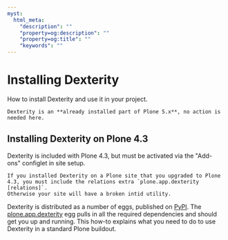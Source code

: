 ```yaml
---
myst:
  html_meta:
    "description": ""
    "property=og:description": ""
    "property=og:title": ""
    "keywords": ""
---
```


# Installing Dexterity

How to install Dexterity and use it in your project.

```{note}
Dexterity is an **already installed part of Plone 5.x**, no action is needed here.
```

## Installing Dexterity on Plone 4.3

Dexterity is included with Plone 4.3, but must be activated via the "Add-ons" configlet in site setup.

```{important}
If you installed Dexterity on a Plone site that you upgraded to Plone 4.3, you must include the relations extra `plone.app.dexterity [relations]`.
Otherwise your site will have a broken intid utility.
```

Dexterity is distributed as a number of eggs, published on [PyPI](https://pypi.org).
The [plone.app.dexterity](https://pypi.org/project/plone.app.dexterity/) egg pulls in all the required dependencies and should get you up and running.
This how-to explains what you need to do to use Dexterity in a standard Plone buildout.
